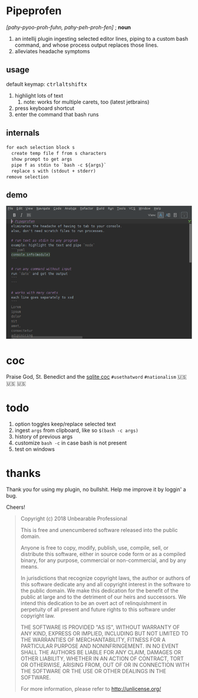 # Pipeprofen
_[pahy-pyoo-proh-fuhn, pahy-peh-proh-fen]_ ; **noun**
1. an intellij plugin ingesting selected editor lines,
piping to a custom bash command, and whose process
output replaces those lines.
2. alleviates headache symptoms

## usage
default keymap: <kbd>ctrl</kbd><kbd>alt</kbd><kbd>shift</kbd><kbd>x</kbd>

1. highlight lots of text
    1. note: works for multiple carets, too (latest jetbrains)
1. press keyboard shortcut
1. enter the command that bash runs

## internals
    for each selection block s
      create temp file f from s characters
      show prompt to get args
      pipe f as stdin to `bash -c ${args}`
      replace s with (stdout + stderr)
    remove selection

## demo
![nice](screencast-pipeprofen.gif)

# coc
Praise God, St. Benedict and the
[sqlite coc](https://www.sqlite.org/codeofconduct.html)
`#usethatword` `#nationalism` :us: :us: :us:

# todo
1. option toggles keep/replace selected text
1. ingest `args` from clipboard, like so `$(bash -c args)`
1. history of previous args
1. customize `bash -c` in case bash is not present
1. test on windows

# thanks
Thank you for using my plugin, no bullshit.
Help me improve it by loggin' a bug.

Cheers!

> Copyright (c) 2018 Unbearable Professional
> 
> This is free and unencumbered software released into the public domain.
> 
> Anyone is free to copy, modify, publish, use, compile, sell, or
> distribute this software, either in source code form or as a compiled
> binary, for any purpose, commercial or non-commercial, and by any
> means.
> 
> In jurisdictions that recognize copyright laws, the author or authors
> of this software dedicate any and all copyright interest in the
> software to the public domain. We make this dedication for the benefit
> of the public at large and to the detriment of our heirs and
> successors. We intend this dedication to be an overt act of
> relinquishment in perpetuity of all present and future rights to this
> software under copyright law.
> 
> THE SOFTWARE IS PROVIDED "AS IS", WITHOUT WARRANTY OF ANY KIND,
> EXPRESS OR IMPLIED, INCLUDING BUT NOT LIMITED TO THE WARRANTIES OF
> MERCHANTABILITY, FITNESS FOR A PARTICULAR PURPOSE AND NONINFRINGEMENT.
> IN NO EVENT SHALL THE AUTHORS BE LIABLE FOR ANY CLAIM, DAMAGES OR
> OTHER LIABILITY, WHETHER IN AN ACTION OF CONTRACT, TORT OR OTHERWISE,
> ARISING FROM, OUT OF OR IN CONNECTION WITH THE SOFTWARE OR THE USE OR
> OTHER DEALINGS IN THE SOFTWARE.
> 
> For more information, please refer to http://unlicense.org/
